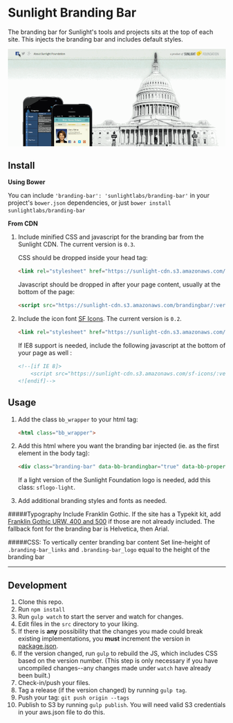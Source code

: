 # Sunlight Branding Bar

The branding bar for Sunlight's tools and projects sits at the top of each site. This injects the branding bar and includes default styles.

![Demo](example/demo-brandingbar.gif)

## Install

**Using Bower**

You can include `'branding-bar': 'sunlightlabs/branding-bar'` in your project's `bower.json` dependencies,
or just `bower install sunlightlabs/branding-bar`

**From CDN**

1. Include minified CSS and javascript for the branding bar from the Sunlight CDN. The current version is `0.3`.

    CSS should be dropped inside your head tag:

    ```html
    <link rel="stylesheet" href="https://sunlight-cdn.s3.amazonaws.com/brandingbar/:version/css/brandingbar.css">
    ```

    Javascript should be dropped in after your page content, usually at the bottom of the page:

    ```html
    <script src="https://sunlight-cdn.s3.amazonaws.com/brandingbar/:version/js/brandingbar.min.js.gz"></script>
    ```


2. Include the icon font [SF Icons](https://github.com/sunlightlabs/sf-icons). The current version is `0.2`.

    ```html
    <link rel="stylesheet" href="https://sunlight-cdn.s3.amazonaws.com/sf-icons/:version/css/sf-icons.css">
    ```
    If IE8 support is needed, include the following javascript at the bottom of your page as well :

    ```html
    <!--[if IE 8]>
        <script src="https://sunlight-cdn.s3.amazonaws.com/sf-icons/:version/js/sf-icons.js"></script>
    <![endif]-->
    ```


## Usage

1. Add the class `bb_wrapper` to your html tag:

    ```html
    <html class="bb_wrapper">
    ```

2. Add this html where you want the branding bar injected (ie. as the first element in the body tag):

    ```html
    <div class="branding-bar" data-bb-brandingbar="true" data-bb-property-id="sunlightlabs-awesome"></div>
    ```
    If a light version of the Sunlight Foundation logo is needed, add this class: `sflogo-light`.

3. Add additional branding styles and fonts as needed.

#####Typography
Include Franklin Gothic. If the site has a Typekit kit, add [Franklin Gothic URW, 400 and 500](https://typekit.com/fonts/franklin-gothic-urw) if those are not already included. The fallback font for the branding bar is Helvetica, then Arial.

#####CSS: To vertically center branding bar content
Set line-height of `.branding-bar_links` and `.branding-bar_logo` equal to the height of the branding bar

---

## Development

1. Clone this repo.
2. Run `npm install`
3. Run `gulp watch` to start the server and watch for changes.
4. Edit files in the `src` directory to your liking.
5. If there is **any** possibility that the changes you made could break existing implementations,
    you **must** increment the version in [package.json](https://github.com/sunlightlabs/branding-bar/blob/master/package.json).
6. If the version changed, run `gulp` to rebuild the JS, which includes CSS based on the version number.
    (This step is only necessary if you have uncompiled changes--any changes made under `watch` have already been built.)
7. Check-in/push your files.
8. Tag a release (if the version changed) by running `gulp tag`.
9. Push your tag: `git push origin --tags`
10. Publish to S3 by running `gulp publish`.
    You will need valid S3 credentials in your aws.json file to do this.

